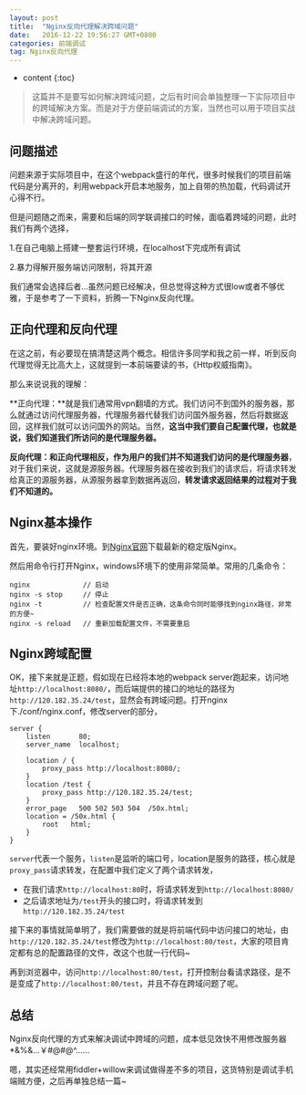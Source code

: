 ```yaml
---
layout: post
title:  "Nginx反向代理解决跨域问题"
date:   2016-12-22 19:56:27 GMT+0800
categories: 前端调试
tag: Nginx反向代理
---
```


* content
{:toc}

>这篇并不是要写如何解决跨域问题，之后有时间会单独整理一下实际项目中的跨域解决方案。而是对于方便前端调试的方案，当然也可以用于项目实战中解决跨域问题。

问题描述
-----------------


问题来源于实际项目中，在这个webpack盛行的年代，很多时候我们的项目前端代码是分离开的，利用webpack开启本地服务，加上自带的热加载，代码调试开心得不行。

但是问题随之而来，需要和后端的同学联调接口的时候，面临着跨域的问题，此时我们有两个选择，

1.在自己电脑上搭建一整套运行环境，在localhost下完成所有调试

2.暴力得解开服务端访问限制，将其开源

我们通常会选择后者...虽然问题已经解决，但总觉得这种方式很low或者不够优雅，于是参考了一下资料，折腾一下Nginx反向代理。

正向代理和反向代理
---------------------

在这之前，有必要现在搞清楚这两个概念。相信许多同学和我之前一样，听到反向代理觉得无比高大上，这就提到一本前端要读的书，《Http权威指南》。

那么来说说我的理解：

**正向代理：**就是我们通常用vpn翻墙的方式。我们访问不到国外的服务器，那么就通过访问代理服务器，代理服务器代替我们访问国外服务器，然后将数据返回，这样我们就可以访问国外的网站。当然，**这当中我们要自己配置代理，也就是说，我们知道我们所访问的是代理服务器。**

**反向代理：**和正向代理相反，作为用户的我们**并不知道我们访问的是代理服务器**，对于我们来说，这就是源服务器。代理服务器在接收到我们的请求后，将请求转发给真正的源服务器，从源服务器拿到数据再返回，**转发请求返回结果的过程对于我们不知道的。**

Nginx基本操作
---------------------

首先，要装好nginx环境。到[Nginx官网](http://nginx.org/en/download.html)下载最新的稳定版Nginx。

然后用命令行打开Nginx，windows环境下的使用非常简单。常用的几条命令：

    nginx             // 启动
    nginx -s stop     // 停止
    nginx -t          // 检查配置文件是否正确，这条命令同时能够找到nginx路径，非常的方便~
    nginx -s reload   // 重新加载配置文件，不需要重启

Nginx跨域配置
-----------------------

OK，接下来就是正题，假如现在已经将本地的webpack server跑起来，访问地址`http://localhost:8080/`，而后端提供的接口的地址的路径为`http://120.182.35.24/test`，显然会有跨域问题。打开nginx下./conf/nginx.conf，修改server的部分，

    server {
        listen       80;
        server_name  localhost;

        location / {
            proxy_pass http://localhost:8080/;
        }
        location /test {
            proxy_pass http://120.182.35.24/test;
        }    
        error_page   500 502 503 504  /50x.html;
        location = /50x.html {
            root   html;
        }
    }

`server`代表一个服务，`listen`是监听的端口号，location是服务的路径，核心就是`proxy_pass`请求转发，在配置中我们定义了两个请求转发，

+ 在我们请求`http://localhost:80`时，将请求转发到`http://localhost:8080/`
+ 之后请求地址为`/test`开头的接口时，将请求转发到`http://120.182.35.24/test`

接下来的事情就简单明了，我们需要做的就是将前端代码中访问接口的地址，由`http://120.182.35.24/test`修改为`http://localhost:80/test`，大家的项目肯定都有总的配置路径的文件，改这个也就一行代码~

再到浏览器中，访问`http://localhost:80/test`，打开控制台看请求路径，是不是变成了`http://localhost:80/test`，并且不存在跨域问题了呢。

总结
-------------

Nginx反向代理的方式来解决调试中跨域的问题，成本低见效快不用修改服务器*&%&…￥#@#@^……

嗯，其实还经常用fiddler+willow来调试做得差不多的项目，这货特别是调试手机端贼方便，之后再单独总结一篇~

